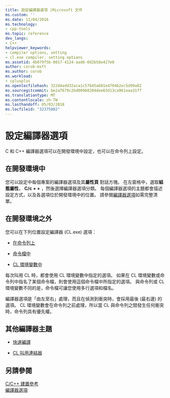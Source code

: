 ```yaml
---
title: 設定編譯器選項 |Microsoft 文件
ms.custom: ''
ms.date: 11/04/2016
ms.technology:
- cpp-tools
ms.topic: reference
dev_langs:
- C++
helpviewer_keywords:
- compiler options, setting
- cl.exe compiler, setting options
ms.assetid: 4b079f5b-0017-4124-aad6-0d2b58e427e0
author: corob-msft
ms.author: corob
ms.workload:
- cplusplus
ms.openlocfilehash: 322d4add32aca1c57b45a601e4704b2ec5d99a02
ms.sourcegitcommit: be2a7679c2bd80968204dee03d13ca961eaa31ff
ms.translationtype: MT
ms.contentlocale: zh-TW
ms.lasthandoff: 05/03/2018
ms.locfileid: "32375802"
---
```

# <a name="setting-compiler-options"></a>設定編譯器選項
C 和 C++ 編譯器選項可以在開發環境中設定，也可以在命令列上設定。  
  
## <a name="in-the-development-environment"></a>在開發環境中  
 您可以設定中每個專案的編譯器選項及其**屬性頁** 對話方塊。 在左窗格中，選取**組態屬性**， **C/c + +** ，然後選擇編譯器選項分類。 每個編譯器選項的主題都會描述設定方式，以及各選項位於開發環境中的位置。 請參閱[編譯器選項](../../build/reference/compiler-options.md)如需完整清單。  
  
## <a name="outside-the-development-environment"></a>在開發環境之外  
 您可以在下列位置設定編譯器 (CL.exe) 選項：  
  
-   [在命令列上](../../build/reference/compiler-command-line-syntax.md)  
  
-   [命令檔中](../../build/reference/cl-command-files.md)  
  
-   [CL 環境變數中](../../build/reference/cl-environment-variables.md)  
  
 每次叫用 CL 時，都會使用 CL 環境變數中指定的選項。 如果在 CL 環境變數或命令列中指名了某個命令檔，則會使用這個命令檔中所指定的選項。 與命令列或 CL 環境變數不同的是，命令檔可讓您使用多行選項和檔名。  
  
 編譯器選項是「由左至右」處理，而且在偵測到衝突時，會採用最後 (最右邊) 的選項。 CL 環境變數會在命令列之前處理，所以當 CL 與命令列之間發生任何衝突時，命令列具有優先權。  
  
## <a name="additional-compiler-topics"></a>其他編譯器主題  
  
-   [快速編譯](../../build/reference/fast-compilation.md)  
  
-   [CL 叫用連結器](../../build/reference/cl-invokes-the-linker.md)  
  
## <a name="see-also"></a>另請參閱  
 [C/C++ 建置參考](../../build/reference/c-cpp-building-reference.md)   
 [編譯器選項](../../build/reference/compiler-options.md)